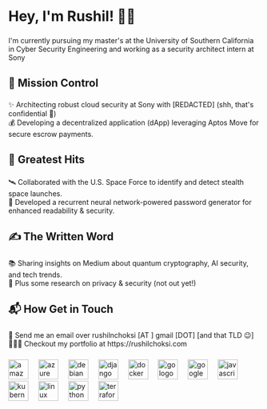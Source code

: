 <h1 align="left">Hey, I'm Rushil! 👋🏻</h1>

###

<p align="left">I'm currently pursuing my master's at the University of Southern California in Cyber Security Engineering and working as a security architect intern at Sony</p>

###

<h2 align="left">🚀 Mission Control</h2>

###

<p align="left">✨ Architecting robust cloud security at Sony with [REDACTED] (shh, that's confidential 🤫)<br>💰 Developing a decentralized application (dApp) leveraging Aptos Move for secure escrow payments.</p>

###

<h2 align="left">🌟 Greatest Hits</h2>

###

<p align="left">🛰️ Collaborated with the U.S. Space Force to identify and detect stealth space launches.  <br>🔐 Developed a recurrent neural network-powered password generator for enhanced readability & security.</p>

###

<h2 align="left">✍️ The Written Word</h2>

###

<p align="left">📚 Sharing insights on Medium about quantum cryptography, AI security, and tech trends.  <br>🔬 Plus some research on privacy & security (not out yet!)</p>

###

<h2 align="left">📬 How Get in Touch</h2>

###

<p align="left">📧 Send me an email over rushilnchoksi [AT ] gmail [DOT] [and that TLD 😉]<br>👨🏻‍💻 Checkout my portfolio at https://rushilchoksi.com</p>

###

<div align="left">
  <img src="https://cdn.jsdelivr.net/gh/devicons/devicon/icons/amazonwebservices/amazonwebservices-line-wordmark.svg" height="40" alt="amazonwebservices logo"  />
  <img width="12" />
  <img src="https://cdn.jsdelivr.net/gh/devicons/devicon/icons/azure/azure-original.svg" height="40" alt="azure logo"  />
  <img width="12" />
  <img src="https://cdn.jsdelivr.net/gh/devicons/devicon/icons/debian/debian-original.svg" height="40" alt="debian logo"  />
  <img width="12" />
  <img src="https://cdn.jsdelivr.net/gh/devicons/devicon/icons/django/django-plain.svg" height="40" alt="django logo"  />
  <img width="12" />
  <img src="https://cdn.jsdelivr.net/gh/devicons/devicon/icons/docker/docker-original.svg" height="40" alt="docker logo"  />
  <img width="12" />
  <img src="https://cdn.jsdelivr.net/gh/devicons/devicon/icons/go/go-original.svg" height="40" alt="go logo"  />
  <img width="12" />
  <img src="https://cdn.jsdelivr.net/gh/devicons/devicon/icons/googlecloud/googlecloud-original.svg" height="40" alt="googlecloud logo"  />
  <img width="12" />
  <img src="https://cdn.jsdelivr.net/gh/devicons/devicon/icons/javascript/javascript-original.svg" height="40" alt="javascript logo"  />
  <img width="12" />
  <img src="https://cdn.jsdelivr.net/gh/devicons/devicon/icons/kubernetes/kubernetes-plain.svg" height="40" alt="kubernetes logo"  />
  <img width="12" />
  <img src="https://cdn.jsdelivr.net/gh/devicons/devicon/icons/linux/linux-original.svg" height="40" alt="linux logo"  />
  <img width="12" />
  <img src="https://cdn.jsdelivr.net/gh/devicons/devicon/icons/python/python-original.svg" height="40" alt="python logo"  />
  <img width="12" />
  <img src="https://cdn.jsdelivr.net/gh/devicons/devicon/icons/terraform/terraform-original.svg" height="40" alt="terraform logo"  />
</div>
